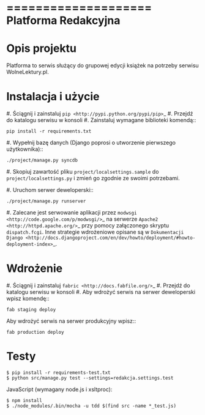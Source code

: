 ====================
Platforma Redakcyjna
====================

Opis projektu
=============
Platforma to serwis służący do grupowej edycji książek na potrzeby serwisu WolneLektury.pl.

Instalacja i użycie
===================
#. Ściągnij i zainstaluj `pip <http://pypi.python.org/pypi/pip>`_
#. Przejdź do katalogu serwisu w konsoli
#. Zainstaluj wymagane biblioteki komendą::

	pip install -r requirements.txt

#. Wypełnij bazę danych (Django poprosi o utworzenie pierwszego użytkownika)::

	./project/manage.py syncdb

#. Skopiuj zawartość pliku `project/localsettings.sample` do `project/localsettings.py` i zmień go zgodnie ze swoimi potrzebami.

#. Uruchom serwer deweloperski::

	./project/manage.py runserver

#. Zalecane jest serwowanie aplikacji przez `modwsgi <http://code.google.com/p/modwsgi/>`_ na serwerze `Apache2 <http://httpd.apache.org/>`_ przy pomocy załączonego skryptu `dispatch.fcgi`. Inne strategie wdrożeniowe opisane są w `Dokumentacji Django <http://docs.djangoproject.com/en/dev/howto/deployment/#howto-deployment-index>`_.

Wdrożenie
=========
#. Ściągnij i zainstaluj `fabric <http://docs.fabfile.org/>`_
#. Przejdź do katalogu serwisu w konsoli
#. Aby wdrożyć serwis na serwer deweloperski wpisz komendę::

	fab staging deploy
	
 Aby wdrożyć serwis na serwer produkcyjny wpisz::

	fab production deploy

Testy
====

    $ pip install -r requirements-test.txt
    $ python src/manage.py test --settings=redakcja.settings.test

JavaScript (wymagany node.js i xsltproc):

    $ npm install
    $ ./node_modules/.bin/mocha -u tdd $(find src -name *_test.js)

